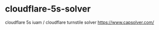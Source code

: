 # cloudflare-5s-solver
 cloudflare 5s iuam / cloudflare turnstile solver  https://www.capsolver.com/
 

 
 
 
 












